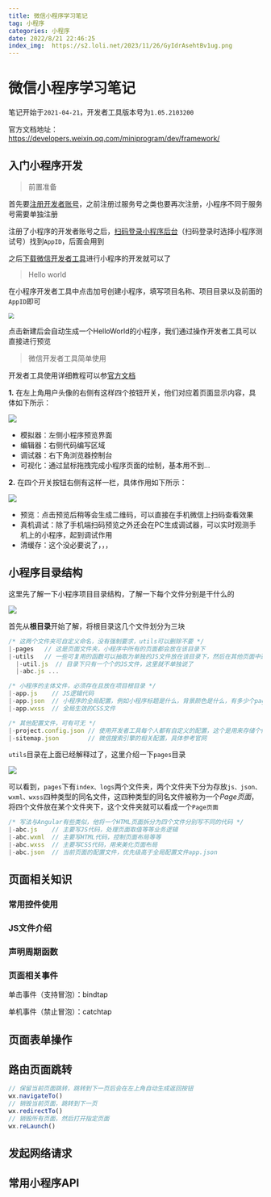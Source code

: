 ```yaml
---
title: 微信小程序学习笔记
tag: 小程序
categories: 小程序
date: 2022/8/21 22:46:25
index_img:  https://s2.loli.net/2023/11/26/GyIdrAsehtBv1ug.png
---
```

# 微信小程序学习笔记

笔记开始于`2021-04-21`，开发者工具版本号为`1.05.2103200`

官方文档地址：<https://developers.weixin.qq.com/miniprogram/dev/framework/>

## 入门小程序开发

>前置准备

首先要[注册开发者账号](https://mp.weixin.qq.com/wxopen/waregister?action=step1)，之前注册过服务号之类也要再次注册，小程序不同于服务号需要单独注册

注册了小程序的开发者账号之后，[扫码登录小程序后台](https://mp.weixin.qq.com/)（扫码登录时选择小程序测试号）找到`AppID`，后面会用到

之后[下载微信开发者工具](https://developers.weixin.qq.com/miniprogram/dev/devtools/download.html)进行小程序的开发就可以了

> Hello world

在小程序开发者工具中点击加号创建小程序，填写项目名称、项目目录以及前面的`AppID`即可

<img src="/img/wx-app-01.png" style="zoom:70%;" />

点击新建后会自动生成一个HelloWorld的小程序，我们通过操作开发者工具可以直接进行预览

> 微信开发者工具简单使用

开发者工具使用详细教程可以参[官方文档](https://developers.weixin.qq.com/miniprogram/dev/devtools/devtools.html)

**1.** 在左上角用户头像的右侧有这样四个按钮开关，他们对应着页面显示内容，具体如下所示：

<img src="/img/wx-app-02.png" />

- 模拟器：左侧小程序预览界面
- 编辑器：右侧代码编写区域
- 调试器：右下角浏览器控制台
- 可视化：通过鼠标拖拽完成小程序页面的绘制，基本用不到...

**2.** 在四个开关按钮右侧有这样一栏，具体作用如下所示：

<img src="/img/wx-app-03.png" />

- 预览：点击预览后稍等会生成二维码，可以直接在手机微信上扫码查看效果
- 真机调试：除了手机端扫码预览之外还会在PC生成调试器，可以实时观测手机上的小程序，起到调试作用
- 清缓存：这个没必要说了，，，

## 小程序目录结构

这里先了解一下小程序项目目录结构，了解一下每个文件分别是干什么的

<img src="/img/wx-app-04.png" />

首先从**根目录**开始了解，将根目录这几个文件划分为三块

```js
/* 这两个文件夹可自定义命名，没有强制要求，utils可以删除不要 */
|-pages   // 这是页面文件夹，小程序中所有的页面都会放在该目录下
|-utils   // 一些可复用的函数可以抽取为单独的JS文件放在该目录下，然后在其他页面中通过require引用
  |-util.js  // 目录下只有一个个的JS文件，这里就不单独说了
  |-abc.js ...

/* 小程序的主体文件，必须存在且放在项目根目录 */
|-app.js    // JS逻辑代码
|-app.json  // 小程序的全局配置，例如小程序标题是什么，背景颜色是什么，有多少个page页面...
|-app.wxss  // 全局生效的CSS文件

/* 其他配置文件，可有可无 */
|-project.config.json // 使用开发者工具每个人都有自定义的配置，这个是用来存储个性配置的文件，与项目无关
|-sitemap.json        // 微信搜索引擎的相关配置，具体参考官网
```

`utils`目录在上面已经解释过了，这里介绍一下`pages`目录

<img src="/img/wx-app-05.png" />

可以看到，`pages`下有`index、logs`两个文件夹，两个文件夹下分为存放`js、json、wxml、wxss`四种类型的同名文件，这四种类型的同名文件被称为一个*Page页面*，将四个文件放在某个文件夹下，这个文件夹就可以看成一个`Page页面`

```js
/* 写法与Angular有些类似，他将一个HTML页面拆分为四个文件分别写不同的代码 */
|-abc.js    // 主要写JS代码，处理页面取值等等业务逻辑
|-abc.wxml  // 主要写HTML代码，控制页面布局等等
|-abc.wxss  // 主要写CSS代码，用来美化页面布局
|-abc.json  // 当前页面的配置文件，优先级高于全局配置文件app.json
```

## 页面相关知识

### 常用控件使用

### JS文件介绍

### 声明周期函数

### 页面相关事件

单击事件（支持冒泡）：bindtap

单机事件（禁止冒泡）：catchtap

## 页面表单操作

## 路由页面跳转

```js
// 保留当前页面跳转，跳转到下一页后会在左上角自动生成返回按钮
wx.navigateTo()
// 销毁当前页面，跳转到下一页
wx.redirectTo()
// 销毁所有页面，然后打开指定页面
wx.reLaunch()
```

## 发起网络请求

## 常用小程序API
